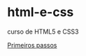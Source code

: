 # html-e-css
 curso de HTML5  e CSS3

<a href="https://buk001.github.io/html-e-css/desafios/desafio-001/mensagens.html" target="_blank" rel="next">Primeiros passos</a>